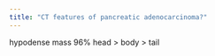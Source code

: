 ```yaml
---
title: "CT features of pancreatic adenocarcinoma?"
---
```

hypodense mass 96% head &gt; body &gt; tail

